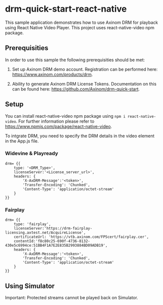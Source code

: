 # drm-quick-start-react-native

This sample application demonstrates how to use Axinom DRM for playback using React Native Video Player. This project uses react-native-video npm package.

## Prerequisities

In order to use this sample the following prerequisities should be met:

1. Set up Axinom DRM demo account. Registration can be performed here: https://www.axinom.com/products/drm.

2. Ability to generate Axinom DRM License Tokens. Documentation on this can be found here: https://github.com/Axinom/drm-quick-start.

## Setup

You can install react-native-video npm package using `npm i react-native-video`. For further information please refer to  https://www.npmjs.com/package/react-native-video.

To intgrate DRM, you need to specify the DRM details in the video element in the App.js file.

### Widevine & Playready
```
drm= {{
    type: '<DRM_Type>',
    licenseServer:'<License_server_url>',
    headers: {
        'X-AxDRM-Message':'<token>',
        'Transfer-Encoding': 'Chunked',
        'Content-Type': 'application/octet-stream'
    }
}}
```
### Fairplay
```
drm= {{
    type: 'fairplay',
    licenseServer:'https://drm-fairplay-licensing.axtest.net/AcquireLicense',
    certificateUrl: 'https://vtb.axinom.com/FPScert/fairplay.cer',
    contentId:'f8c80c25-690f-4736-8132-430e5c6994ce:51BB4F1A7E2E835B2993884BD09ADB19',
    headers: {
        'X-AxDRM-Message':'<token>',
        'Transfer-Encoding': 'Chunked',
        'Content-Type': 'application/octet-stream'
    }
}}
```
##  Using Simulator

Important: Protected streams cannot be played back on Simulator.
